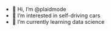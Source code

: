 - 👋 Hi, I’m @plaidmode
- 👀 I’m interested in self-driving cars
- 🌱 I’m currently learning data science

<!---
cyber-ev/cyber-ev is a ✨ special ✨ repository because its `README.md` (this file) appears on your GitHub profile.
You can click the Preview link to take a look at your changes.
--->
